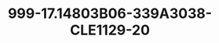 ---
title: 999-17.14803B06-339A3038-CLE1129-20
image: 999-17.14803B06-339A3038-CLE1129-20.jpg
brand: classic-collection
layout: vestito
---